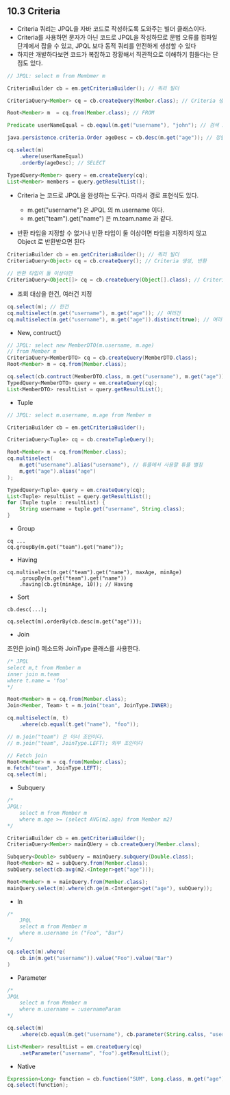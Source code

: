 ## 10.3 Criteria

- Criteria 쿼리는 JPQL을 자바 코드로 작성하도록 도와주는 빌더 클래스이다.
- Criteria를 사용하면 문자가 아닌 코드로 JPQL을 작성하므로 문법 오류를 컴파일 단계에서 잡을 수 있고, JPQL 보다 동적 쿼리를 안전하게 생성할 수 있다
- 하지만 개발하다보면 코드가 복잡하고 장황해서 직관적으로 이해하기 힘들다는 단점도 있다.

```java
// JPQL: select m from Membmer m

CriteriaBuilder cb = em.getCriteriaBuilder(); // 쿼리 빌더

CriteriaQuery<Member> cq = cb.createQuery(Member.class); // Criteria 생성, 반환 타입 지정

Root<Member> m  = cq.from(Member.class); // FROM

Predicate userNameEqual = cb.eqaul(m.get("username"), "john"); // 검색 조건

java.persistence.criteria.Order ageDesc = cb.desc(m.get("age")); // 정렬

cq.select(m)
    .where(userNameEqual)
    .orderBy(ageDesc); // SELECT

TypedQuery<Member> query = em.createQuery(cq);
List<Member> members = query.getResultList();
```

- Criteria 는 코드로 JPQL을 완성하는 도구다. 따라서 경로 표현식도 있다.
    - m.get("username") 은  JPQL 의  m.username 이다.
    - m.get("team").get("name") 은 m.team.name 과 같다.

- 반환 타입을 지정할 수 없거나 반환 타입이 둘 이상이면 타입을 지정하지 않고 Object 로 반환받으면 된다
```java
CriteriaBuilder cb = em.getCriteriaBuilder(); // 쿼리 빌더
CriteriaQuery<Object> cq = cb.createQuery(); // Criteria 생성, 반환 

// 반환 타입이 둘 이상이면
CriteriaQuery<Object[]> cq = cb.createQuery(Object[].class); // Criteria 생성, 반환 

```

- 조회 대상을 한건, 여러건 지정
```java 
cq.select(m); // 한건
cq.multiselect(m.get("username"), m.get("age")); // 여러건
cq.multiselect(m.get("username"), m.get("age")).distinct(true); // 여러건, Distict
```

- New, contruct()
```java
// JPQL: select new MemberDTO(m.username, m.age)
// from Member m
CriteriaQuery<MemberDTO> cq = cb.createQuery(MemberDTO.class); 
Root<Member> m = cq.from(Member.class);

cq.select(cb.contruct(MemberDTO.class, m.get("username"), m.get("age"));
TypedQuery<MemberDTO> query = em.createQuery(cq);
List<MemberDTO> resultList = query.getResultList();
```

- Tuple
```java
// JPQL: select m.username, m.age from Member m

CriteriaBuilder cb = em.getCriteriaBuilder();

CriteriaQuery<Tuple> cq = cb.createTupleQuery();

Root<Member> m = cq.from(Member.class);
cq.multiselect(
    m.get("username").alias("username"), // 튜플에서 사용할 튜플 별칭 
    m,get("age").alias("age")
);

TypedQuery<Tuple> query = em.createQuery(cq);
List<Tuple> resultList = query.getResultList();
for (Tuple tuple : resultList) {
    String username = tuple.get("username", String.class);
}
```

- Group

```
cq ...
cq.groupBy(m.get("team").get("name"));
```

- Having

```
cq.multiselect(m.get("team").get("name"), maxAge, minAge)
    .groupBy(m.get("team").get("name"))
    .having(cb.gt(minAge, 10)); // Having
```

- Sort

```
cb.desc(...);

cq.select(m).orderBy(cb.desc(m.get("age")));
```

- Join

조인은 join() 메소드와 JoinType 클래스를 사용한다.

```java
/* JPQL
select m,t from Member m 
inner join m.team 
where t.name = 'foo'
*/

Root<Member> m = cq.from(Member.class);
Join<Member, Team> t = m.join("team", JoinType.INNER);

cq.multiselect(m, t)
    .where(cb.equal(t.get("name"), "foo"));

// m.join("team") 은 이너 조인이다.
// m.join("team", JoinType.LEFT); 외부 조인이다

// Fetch join
Root<Member> m = cq.from(Member.class);
m.fetch("team", JoinType.LEFT);
cq.select(m);
```

- Subquery
```java
/*
JPQL:
    select m from Member m
    where m.age >= (select AVG(m2.age) from Member m2)
*/

CriteriaBuilder cb = em.getCriteriaBuilder();
CriteriaQuery<Member> mainQUery = cb.createQuery(Member.class);

Subquery<Double> subQuery = mainQuery.subquery(Double.class);
Root<Member> m2 = subQuery.from(Member.class);
subQuery.select(cb.avg(m2.<Integer>get("age")));

Root<Member> m = mainQuery.from(Member.class);
mainQuery.select(m).where(ch.ge(m.<Intenger>get("age"), subQuery));
```

- In
```java
/*
    JPQL
    select m from Member m
    where m.username in ("Foo", "Bar")
*/

cq.select(m).where(
    cb.in(m.get("username")).value("Foo").value("Bar")
)
```

- Parameter
```java
/*
JPQL
    select m from Member m
    where m.username = :usernameParam
*/

cq.select(m)
    .where(cb.equal(m.get("username"), cb.parameter(String.calss, "usernameParam")));

List<Member> resultList = em.createQuery(cq)
    .setParameter("username", "foo").getResultList();
```

- Native
```java
Expression<Long> function = cb.function("SUM", Long.class, m.get("age"));
cq.select(function); 
```

